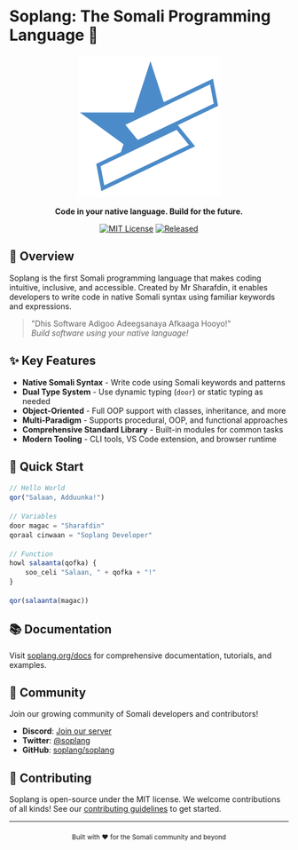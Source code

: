 # Soplang: The Somali Programming Language 🚀

<div align="center">

![Soplang Logo](public/images/logo/logo.svg)

**Code in your native language. Build for the future.**

[![MIT License](https://img.shields.io/badge/License-MIT-blue.svg)](https://opensource.org/licenses/MIT)
[![Released](https://img.shields.io/badge/First%20Released-October%202023-green)](https://soplang.org)

</div>

## 🌟 Overview

Soplang is the first Somali programming language that makes coding intuitive, inclusive, and accessible. Created by Mr Sharafdin, it enables developers to write code in native Somali syntax using familiar keywords and expressions.

> "Dhis Software Adigoo Adeegsanaya Afkaaga Hooyo!"  
> *Build software using your native language!*

## ✨ Key Features

- **Native Somali Syntax** - Write code using Somali keywords and patterns
- **Dual Type System** - Use dynamic typing (`door`) or static typing as needed
- **Object-Oriented** - Full OOP support with classes, inheritance, and more
- **Multi-Paradigm** - Supports procedural, OOP, and functional approaches
- **Comprehensive Standard Library** - Built-in modules for common tasks
- **Modern Tooling** - CLI tools, VS Code extension, and browser runtime

## 🚀 Quick Start

```js
// Hello World
qor("Salaan, Adduunka!")

// Variables
door magac = "Sharafdin"
qoraal cinwaan = "Soplang Developer"

// Function
howl salaanta(qofka) {
    soo_celi "Salaan, " + qofka + "!"
}

qor(salaanta(magac))
```

## 📚 Documentation

Visit [soplang.org/docs](https://soplang.org/docs) for comprehensive documentation, tutorials, and examples.

## 👥 Community

Join our growing community of Somali developers and contributors!

- **Discord**: [Join our server](https://discord.gg/n296G4dd7x)
- **Twitter**: [@soplang](https://twitter.com/soplangorg)
- **GitHub**: [soplang/soplang](https://github.com/soplang/soplang)

## 🤝 Contributing

Soplang is open-source under the MIT license. We welcome contributions of all kinds! See our [contributing guidelines](https://soplang.org/contribute) to get started.

---

<div align="center">
  <sub>Built with ❤️ for the Somali community and beyond</sub>
</div>

